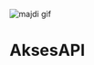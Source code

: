 ![majdi gif](https://user-images.githubusercontent.com/71883858/147383369-8070aa6e-c42d-4717-ab7e-dbeb711f0d83.gif)
# AksesAPI
